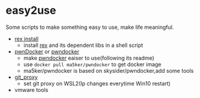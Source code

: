# easy2use
Some scripts to make something easy to use, make life meaningful.

- [rex install](./rex_install.sh)
  - install [rex](https://github.com/angr/rex.git) and its dependent libs in a shell script
- [pwnDocker](./pwnDocker) or [pwndocker](./pwndocker.py)
  - make [pwndocker](https://hub.docker.com/repository/docker/ma5ker/pwndocker) eaiser to use(following its readme)
  - use `docker pull ma5ker/pwndocker` to get docker image
  - ma5ker/pwndocker is based on skysider/pwndocker,add some tools
- [git_proxy](./git_proxy)
  - set git proxy on WSL2(Ip changes everytime Win10 restart)
- vmware tools

